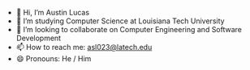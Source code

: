 - 👋 Hi, I’m Austin Lucas
- 👀 I’m studying Computer Science at Louisiana Tech University
- 💞️ I’m looking to collaborate on Computer Engineering and Software Development
- 📫 How to reach me: asl023@latech.edu
- 😄 Pronouns: He / Him
